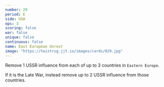 ```yaml
---
number: 29
period: E
side: USA
ops: 3
scoring: false
war: false
unique: false
continuous: false
name: East European Unrest
image: "https://twistrug.jjt.io/images/cards/029.jpg"
---
```

Remove 1 USSR influence from each of up to 3 countries in `Eastern Europe`.

If it is the Late War, instead remove up to 2 USSR influence from those countries.
